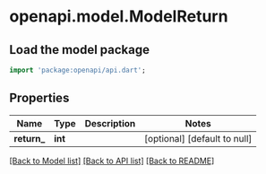 # openapi.model.ModelReturn

## Load the model package
```dart
import 'package:openapi/api.dart';
```

## Properties
Name | Type | Description | Notes
------------ | ------------- | ------------- | -------------
**return_** | **int** |  | [optional] [default to null]

[[Back to Model list]](../README.md#documentation-for-models) [[Back to API list]](../README.md#documentation-for-api-endpoints) [[Back to README]](../README.md)


